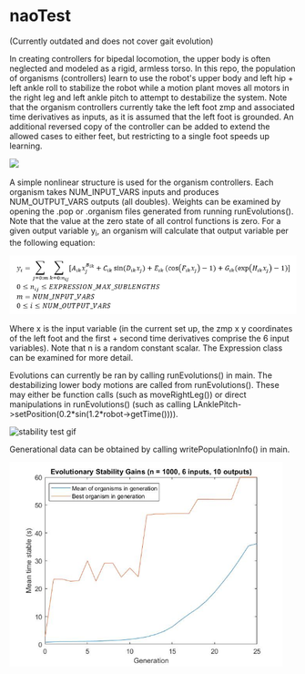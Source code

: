 # naoTest

(Currently outdated and does not cover gait evolution)

In creating controllers for bipedal locomotion, the upper body is often neglected and modeled as a rigid, armless torso.  In this repo, the population of organisms (controllers) learn to use the robot's upper body and left hip + left ankle roll to stabilize the robot while a motion plant moves all motors in the right leg and left ankle pitch to attempt to destabilize the system.  Note that the organism controllers currently take the left foot zmp and associated time derivatives as inputs, as it is assumed that the left foot is grounded.  An additional reversed copy of the controller can be added to extend the allowed cases to either feet, but restricting to a single foot speeds up learning.

<img src="https://user-images.githubusercontent.com/16945020/114114382-9a3a6780-9895-11eb-8176-22d95daae787.png" width="720">

A simple nonlinear structure is used for the organism controllers.  Each organism takes NUM_INPUT_VARS inputs and produces NUM_OUTPUT_VARS outputs (all doubles).  Weights can be examined by opening the .pop or .organism files generated from running runEvolutions().  Note that the value at the zero state of all control functions is zero.  For a given output variable y<sub>i</sub>, an organism will calculate that output variable per the following equation:

![gene equation](https://raw.githubusercontent.com/Inexorably/naoTest/4c677763f9eeb2a55ff75f23151b81af5fd559d8/media/NAO%20expression.png)

Where x is the input variable (in the current set up, the zmp x y coordinates of the left foot and the first + second time derivatives comprise the 6 input variables).  Note that n is a random constant scalar.  The Expression class can be examined for more detail.

Evolutions can currently be ran by calling runEvolutions() in main.  The destabilizing lower body motions are called from runEvolutions().  These may either be function calls (such as moveRightLeg()) or direct manipulations in runEvolutions() (such as calling LAnklePitch->setPosition(0.2\*sin(1.2\*robot->getTime()))).

![stability test gif](https://raw.githubusercontent.com/Inexorably/naoTest/media/media/naoTest3compressed.gif)

Generational data can be obtained by calling writePopulationInfo() in main.

<img src="https://raw.githubusercontent.com/Inexorably/naoTest/media/media/naoplot.jpg" width="480">
